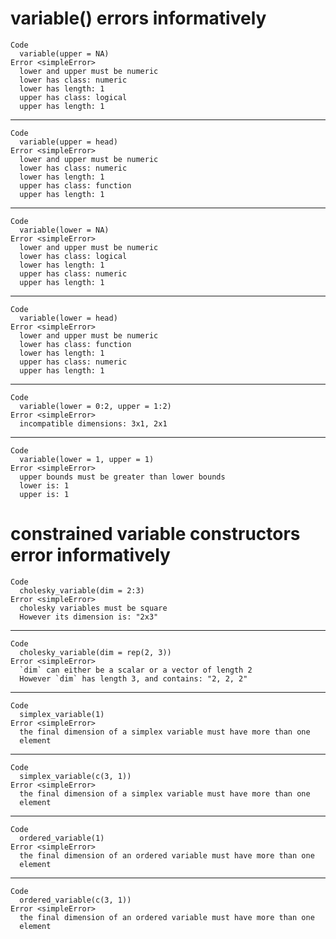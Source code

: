 # variable() errors informatively

    Code
      variable(upper = NA)
    Error <simpleError>
      lower and upper must be numeric
      lower has class: numeric
      lower has length: 1
      upper has class: logical
      upper has length: 1

---

    Code
      variable(upper = head)
    Error <simpleError>
      lower and upper must be numeric
      lower has class: numeric
      lower has length: 1
      upper has class: function
      upper has length: 1

---

    Code
      variable(lower = NA)
    Error <simpleError>
      lower and upper must be numeric
      lower has class: logical
      lower has length: 1
      upper has class: numeric
      upper has length: 1

---

    Code
      variable(lower = head)
    Error <simpleError>
      lower and upper must be numeric
      lower has class: function
      lower has length: 1
      upper has class: numeric
      upper has length: 1

---

    Code
      variable(lower = 0:2, upper = 1:2)
    Error <simpleError>
      incompatible dimensions: 3x1, 2x1

---

    Code
      variable(lower = 1, upper = 1)
    Error <simpleError>
      upper bounds must be greater than lower bounds
      lower is: 1
      upper is: 1

# constrained variable constructors error informatively

    Code
      cholesky_variable(dim = 2:3)
    Error <simpleError>
      cholesky variables must be square
      However its dimension is: "2x3"

---

    Code
      cholesky_variable(dim = rep(2, 3))
    Error <simpleError>
      `dim` can either be a scalar or a vector of length 2
      However `dim` has length 3, and contains: "2, 2, 2"

---

    Code
      simplex_variable(1)
    Error <simpleError>
      the final dimension of a simplex variable must have more than one
      element

---

    Code
      simplex_variable(c(3, 1))
    Error <simpleError>
      the final dimension of a simplex variable must have more than one
      element

---

    Code
      ordered_variable(1)
    Error <simpleError>
      the final dimension of an ordered variable must have more than one
      element

---

    Code
      ordered_variable(c(3, 1))
    Error <simpleError>
      the final dimension of an ordered variable must have more than one
      element

